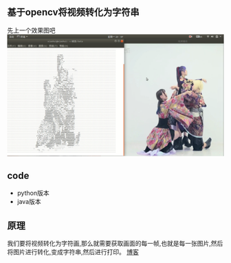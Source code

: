## 基于opencv将视频转化为字符串
先上一个效果图吧
![](01.jpg "")

## code
- python版本
- java版本
## 原理

我们要将视频转化为字符画,那么就需要获取画面的每一帧,也就是每一张图片,然后将图片进行转化,变成字符串,然后进行打印。
[博客](https://blog.weno.cc/2018/09/08/%E5%9F%BA%E4%BA%8Eopencv%E5%B0%86%E8%A7%86%E9%A2%91%E8%BD%AC%E5%8C%96%E4%B8%BA%E5%AD%97%E7%AC%A6%E4%B8%B2Java%E7%89%88/#more "")


